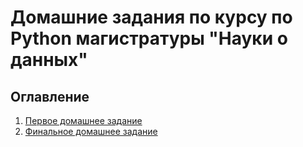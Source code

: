 # Домашние задания по курсу по Python магистратуры "Науки о данных"


## Оглавление  
1. [Первое домашнее задание](https://github.com/novikov84/IDE/tree/main/project1)
2. [Финальное домашнее задание](https://github.com/novikov84/IDE/tree/main/project2)
